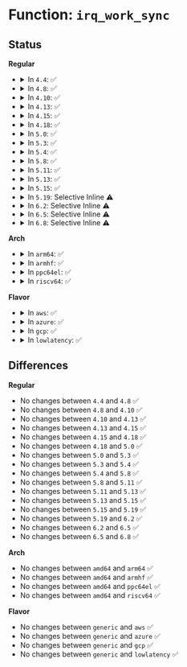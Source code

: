 # Function: <code>irq_work_sync</code>

## Status
<b>Regular</b>
<ul>
<li>
<details>
<summary>In <code>4.4</code>: ✅</summary>

```c
void irq_work_sync(struct irq_work *work);
```

**Collision:** Unique Global

**Inline:** No

**Transformation:** False

**Instances:**

```
In kernel/irq_work.c (ffffffff81170ce0)
Location: kernel/irq_work.c:189
Inline: False
Direct callers:
  - kernel/events/core.c:_free_event
```
**Symbols:**

```
ffffffff81170ce0-ffffffff81170d23: irq_work_sync (STB_GLOBAL)
```
</details>
</li>
<li>
<details>
<summary>In <code>4.8</code>: ✅</summary>

```c
void irq_work_sync(struct irq_work *work);
```

**Collision:** Unique Global

**Inline:** No

**Transformation:** False

**Instances:**

```
In kernel/irq_work.c (ffffffff8117e3e0)
Location: kernel/irq_work.c:189
Inline: False
Direct callers:
  - kernel/events/core.c:_free_event
  - drivers/cpufreq/cpufreq_governor.c:cpufreq_dbs_governor_stop
```
**Symbols:**

```
ffffffff8117e3e0-ffffffff8117e423: irq_work_sync (STB_GLOBAL)
```
</details>
</li>
<li>
<details>
<summary>In <code>4.10</code>: ✅</summary>

```c
void irq_work_sync(struct irq_work *work);
```

**Collision:** Unique Global

**Inline:** No

**Transformation:** False

**Instances:**

```
In kernel/irq_work.c (ffffffff81189ff0)
Location: kernel/irq_work.c:189
Inline: False
Direct callers:
  - kernel/sched/cpufreq_schedutil.c:sugov_stop
  - kernel/relay.c:relay_close_buf
  - kernel/relay.c:__relay_reset
  - kernel/events/core.c:_free_event
  - drivers/cpufreq/cpufreq_governor.c:cpufreq_dbs_governor_stop
```
**Symbols:**

```
ffffffff81189ff0-ffffffff8118a033: irq_work_sync (STB_GLOBAL)
```
</details>
</li>
<li>
<details>
<summary>In <code>4.13</code>: ✅</summary>

```c
void irq_work_sync(struct irq_work *work);
```

**Collision:** Unique Global

**Inline:** No

**Transformation:** False

**Instances:**

```
In kernel/irq_work.c (ffffffff8118cb80)
Location: kernel/irq_work.c:189
Inline: False
Direct callers:
  - kernel/sched/cpufreq_schedutil.c:sugov_stop
  - kernel/relay.c:relay_close_buf
  - kernel/relay.c:__relay_reset
  - kernel/events/core.c:_free_event
  - drivers/cpufreq/cpufreq_governor.c:cpufreq_dbs_governor_stop
```
**Symbols:**

```
ffffffff8118cb80-ffffffff8118cb9f: irq_work_sync (STB_GLOBAL)
```
</details>
</li>
<li>
<details>
<summary>In <code>4.15</code>: ✅</summary>

```c
void irq_work_sync(struct irq_work *work);
```

**Collision:** Unique Global

**Inline:** No

**Transformation:** False

**Instances:**

```
In kernel/irq_work.c (ffffffff8119a640)
Location: kernel/irq_work.c:188
Inline: False
Direct callers:
  - kernel/sched/cpufreq_schedutil.c:sugov_stop
  - kernel/relay.c:relay_close_buf
  - kernel/relay.c:__relay_reset
  - kernel/events/core.c:_free_event
  - drivers/cpufreq/cpufreq_governor.c:cpufreq_dbs_governor_stop
```
**Symbols:**

```
ffffffff8119a640-ffffffff8119a654: irq_work_sync (STB_GLOBAL)
```
</details>
</li>
<li>
<details>
<summary>In <code>4.18</code>: ✅</summary>

```c
void irq_work_sync(struct irq_work *work);
```

**Collision:** Unique Global

**Inline:** No

**Transformation:** False

**Instances:**

```
In kernel/irq_work.c (ffffffff811b0080)
Location: kernel/irq_work.c:188
Inline: False
Direct callers:
  - kernel/sched/cpufreq_schedutil.c:sugov_stop
  - kernel/relay.c:relay_close_buf
  - kernel/relay.c:__relay_reset
  - kernel/events/core.c:_free_event
  - drivers/cpufreq/cpufreq_governor.c:cpufreq_dbs_governor_stop
```
**Symbols:**

```
ffffffff811b0080-ffffffff811b0093: irq_work_sync (STB_GLOBAL)
```
</details>
</li>
<li>
<details>
<summary>In <code>5.0</code>: ✅</summary>

```c
void irq_work_sync(struct irq_work *work);
```

**Collision:** Unique Global

**Inline:** No

**Transformation:** False

**Instances:**

```
In kernel/irq_work.c (ffffffff811be690)
Location: kernel/irq_work.c:188
Inline: False
Direct callers:
  - kernel/sched/cpufreq_schedutil.c:sugov_stop
  - kernel/relay.c:relay_close_buf
  - kernel/relay.c:__relay_reset
  - kernel/events/core.c:_free_event
  - drivers/cpufreq/cpufreq_governor.c:cpufreq_dbs_governor_stop
```
**Symbols:**

```
ffffffff811be690-ffffffff811be6a3: irq_work_sync (STB_GLOBAL)
```
</details>
</li>
<li>
<details>
<summary>In <code>5.3</code>: ✅</summary>

```c
void irq_work_sync(struct irq_work *work);
```

**Collision:** Unique Global

**Inline:** No

**Transformation:** False

**Instances:**

```
In kernel/irq_work.c (ffffffff811ce240)
Location: kernel/irq_work.c:198
Inline: False
Direct callers:
  - kernel/sched/cpufreq_schedutil.c:sugov_stop
  - kernel/relay.c:relay_close_buf
  - kernel/relay.c:__relay_reset
  - kernel/events/core.c:_free_event
  - drivers/cpufreq/cpufreq_governor.c:cpufreq_dbs_governor_stop
```
**Symbols:**

```
ffffffff811ce240-ffffffff811ce24a: irq_work_sync (STB_GLOBAL)
```
</details>
</li>
<li>
<details>
<summary>In <code>5.4</code>: ✅</summary>

```c
void irq_work_sync(struct irq_work *work);
```

**Collision:** Unique Global

**Inline:** No

**Transformation:** False

**Instances:**

```
In kernel/irq_work.c (ffffffff811da860)
Location: kernel/irq_work.c:198
Inline: False
Direct callers:
  - kernel/sched/cpufreq_schedutil.c:sugov_stop
  - kernel/relay.c:relay_close_buf
  - kernel/relay.c:__relay_reset
  - kernel/events/core.c:_free_event
  - drivers/cpufreq/cpufreq_governor.c:cpufreq_dbs_governor_stop
```
**Symbols:**

```
ffffffff811da860-ffffffff811da86a: irq_work_sync (STB_GLOBAL)
```
</details>
</li>
<li>
<details>
<summary>In <code>5.8</code>: ✅</summary>

```c
void irq_work_sync(struct irq_work *work);
```

**Collision:** Unique Global

**Inline:** No

**Transformation:** False

**Instances:**

```
In kernel/irq_work.c (ffffffff811f7340)
Location: kernel/irq_work.c:197
Inline: False
Direct callers:
  - kernel/sched/cpufreq_schedutil.c:sugov_stop
  - kernel/relay.c:relay_close_buf
  - kernel/relay.c:__relay_reset
  - kernel/events/core.c:_free_event
  - drivers/cpufreq/cpufreq_governor.c:cpufreq_dbs_governor_stop
```
**Symbols:**

```
ffffffff811f7340-ffffffff811f734c: irq_work_sync (STB_GLOBAL)
```
</details>
</li>
<li>
<details>
<summary>In <code>5.11</code>: ✅</summary>

```c
void irq_work_sync(struct irq_work *work);
```

**Collision:** Unique Global

**Inline:** No

**Transformation:** False

**Instances:**

```
In kernel/irq_work.c (ffffffff811f5eb0)
Location: kernel/irq_work.c:202
Inline: False
Direct callers:
  - kernel/sched/cpufreq_schedutil.c:sugov_stop
  - kernel/relay.c:relay_close_buf
  - kernel/relay.c:__relay_reset
  - kernel/events/core.c:_free_event
  - drivers/cpufreq/cpufreq_governor.c:cpufreq_dbs_governor_stop
```
**Symbols:**

```
ffffffff811f5eb0-ffffffff811f5ebc: irq_work_sync (STB_GLOBAL)
```
</details>
</li>
<li>
<details>
<summary>In <code>5.13</code>: ✅</summary>

```c
void irq_work_sync(struct irq_work *work);
```

**Collision:** Unique Global

**Inline:** No

**Transformation:** False

**Instances:**

```
In kernel/irq_work.c (ffffffff811f6da0)
Location: kernel/irq_work.c:204
Inline: False
Direct callers:
  - kernel/sched/cpufreq_schedutil.c:sugov_stop
  - kernel/relay.c:relay_close_buf
  - kernel/relay.c:__relay_reset
  - kernel/events/core.c:_free_event
  - drivers/cpufreq/cpufreq_governor.c:cpufreq_dbs_governor_stop
```
**Symbols:**

```
ffffffff811f6da0-ffffffff811f6dac: irq_work_sync (STB_GLOBAL)
```
</details>
</li>
<li>
<details>
<summary>In <code>5.15</code>: ✅</summary>

```c
void irq_work_sync(struct irq_work *work);
```

**Collision:** Unique Global

**Inline:** No

**Transformation:** False

**Instances:**

```
In kernel/irq_work.c (ffffffff81228370)
Location: kernel/irq_work.c:204
Inline: False
Direct callers:
  - kernel/sched/cpufreq_schedutil.c:sugov_stop
  - kernel/relay.c:relay_close_buf
  - kernel/relay.c:__relay_reset
  - kernel/events/core.c:_free_event
  - drivers/cpufreq/cpufreq_governor.c:cpufreq_dbs_governor_stop
```
**Symbols:**

```
ffffffff81228370-ffffffff8122837c: irq_work_sync (STB_GLOBAL)
```
</details>
</li>
<li>
<details>
<summary>In <code>5.19</code>: Selective Inline ⚠️</summary>

```c
void irq_work_sync(struct irq_work *work);
```

**Collision:** Unique Global

**Inline:** Selective

**Transformation:** False

**Instances:**

```
In kernel/irq_work.c (ffffffff81269340)
Location: kernel/irq_work.c:276
Inline: True
Direct callers:
  - kernel/sched/build_utility.c:sugov_stop
  - kernel/irq/irq_sim.c:devm_irq_domain_create_sim
  - kernel/relay.c:relay_close_buf
  - kernel/relay.c:__relay_reset
  - kernel/trace/pid_list.c:trace_pid_list_free
  - kernel/events/core.c:_free_event
  - drivers/cpufreq/cpufreq_governor.c:cpufreq_dbs_governor_stop
```
**Symbols:**

```
ffffffff81269340-ffffffff812693ae: irq_work_sync (STB_GLOBAL)
```
</details>
</li>
<li>
<details>
<summary>In <code>6.2</code>: Selective Inline ⚠️</summary>

```c
void irq_work_sync(struct irq_work *work);
```

**Collision:** Unique Global

**Inline:** Selective

**Transformation:** False

**Instances:**

```
In kernel/irq_work.c (ffffffff812be180)
Location: kernel/irq_work.c:276
Inline: True
Direct callers:
  - kernel/sched/build_utility.c:sugov_stop
  - kernel/irq/irq_sim.c:devm_irq_domain_create_sim
  - kernel/relay.c:relay_close_buf
  - kernel/relay.c:__relay_reset
  - kernel/trace/pid_list.c:trace_pid_list_free
  - kernel/bpf/memalloc.c:bpf_mem_alloc_destroy
  - kernel/bpf/memalloc.c:bpf_mem_alloc_destroy
  - kernel/events/core.c:_free_event
  - drivers/cpufreq/cpufreq_governor.c:cpufreq_dbs_governor_stop
```
**Symbols:**

```
ffffffff812be180-ffffffff812be1ee: irq_work_sync (STB_GLOBAL)
```
</details>
</li>
<li>
<details>
<summary>In <code>6.5</code>: Selective Inline ⚠️</summary>

```c
void irq_work_sync(struct irq_work *work);
```

**Collision:** Unique Global

**Inline:** Selective

**Transformation:** False

**Instances:**

```
In kernel/irq_work.c (ffffffff812e4d40)
Location: kernel/irq_work.c:286
Inline: True
Direct callers:
  - kernel/sched/build_utility.c:sugov_stop
  - kernel/irq/irq_sim.c:devm_irq_domain_create_sim
  - kernel/relay.c:relay_close_buf
  - kernel/relay.c:__relay_reset
  - kernel/trace/ring_buffer.c:ring_buffer_free
  - kernel/trace/ring_buffer.c:rb_free_cpu_buffer
  - kernel/trace/pid_list.c:trace_pid_list_free
  - kernel/bpf/memalloc.c:bpf_mem_alloc_destroy
  - kernel/bpf/memalloc.c:bpf_mem_alloc_destroy
  - kernel/events/core.c:_free_event
  - drivers/cpufreq/cpufreq_governor.c:cpufreq_dbs_governor_stop
```
**Symbols:**

```
ffffffff812e4d40-ffffffff812e4dae: irq_work_sync (STB_GLOBAL)
```
</details>
</li>
<li>
<details>
<summary>In <code>6.8</code>: Selective Inline ⚠️</summary>

```c
void irq_work_sync(struct irq_work *work);
```

**Collision:** Unique Global

**Inline:** Selective

**Transformation:** False

**Instances:**

```
In kernel/irq_work.c (ffffffff81302df0)
Location: kernel/irq_work.c:286
Inline: True
Direct callers:
  - kernel/sched/build_utility.c:sugov_stop
  - kernel/irq/irq_sim.c:devm_irq_domain_create_sim
  - kernel/relay.c:relay_close_buf
  - kernel/relay.c:__relay_reset
  - kernel/trace/ring_buffer.c:ring_buffer_free
  - kernel/trace/ring_buffer.c:rb_free_cpu_buffer
  - kernel/trace/pid_list.c:trace_pid_list_free
  - kernel/bpf/memalloc.c:bpf_mem_alloc_destroy
  - kernel/bpf/memalloc.c:bpf_mem_alloc_destroy
  - kernel/events/core.c:_free_event
  - drivers/cpufreq/cpufreq_governor.c:cpufreq_dbs_governor_stop
```
**Symbols:**

```
ffffffff81302df0-ffffffff81302e5e: irq_work_sync (STB_GLOBAL)
```
</details>
</li>
</ul>
<b>Arch</b>
<ul>
<li>
<details>
<summary>In <code>arm64</code>: ✅</summary>

```c
void irq_work_sync(struct irq_work *work);
```

**Collision:** Unique Global

**Inline:** No

**Transformation:** False

**Instances:**

```
In kernel/irq_work.c (ffff80001025af98)
Location: kernel/irq_work.c:198
Inline: False
Direct callers:
  - kernel/sched/cpufreq_schedutil.c:sugov_stop
  - kernel/relay.c:relay_close_buf
  - kernel/relay.c:__relay_reset
  - kernel/events/core.c:_free_event
  - drivers/cpufreq/cpufreq_governor.c:cpufreq_dbs_governor_stop
```
**Symbols:**

```
ffff80001025af98-ffff80001025afac: irq_work_sync (STB_GLOBAL)
```
</details>
</li>
<li>
<details>
<summary>In <code>armhf</code>: ✅</summary>

```c
void irq_work_sync(struct irq_work *work);
```

**Collision:** Unique Global

**Inline:** No

**Transformation:** False

**Instances:**

```
In kernel/irq_work.c (c048e048)
Location: kernel/irq_work.c:198
Inline: False
Direct callers:
  - kernel/sched/cpufreq_schedutil.c:sugov_stop
  - kernel/relay.c:relay_close_buf
  - kernel/relay.c:__relay_reset
  - kernel/events/core.c:_free_event
  - drivers/cpufreq/cpufreq_governor.c:cpufreq_dbs_governor_stop
```
**Symbols:**

```
c048e048-c048e09c: irq_work_sync (STB_GLOBAL)
```
</details>
</li>
<li>
<details>
<summary>In <code>ppc64el</code>: ✅</summary>

```c
void irq_work_sync(struct irq_work *work);
```

**Collision:** Unique Global

**Inline:** No

**Transformation:** False

**Instances:**

```
In kernel/irq_work.c (c0000000002febb0)
Location: kernel/irq_work.c:198
Inline: False
Direct callers:
  - kernel/sched/cpufreq_schedutil.c:sugov_stop
  - kernel/relay.c:relay_close_buf
  - kernel/relay.c:__relay_reset
  - kernel/events/core.c:_free_event
  - drivers/cpufreq/cpufreq_governor.c:cpufreq_dbs_governor_stop
```
**Symbols:**

```
c0000000002febb0-c0000000002febec: irq_work_sync (STB_GLOBAL)
```
</details>
</li>
<li>
<details>
<summary>In <code>riscv64</code>: ✅</summary>

```c
void irq_work_sync(struct irq_work *work);
```

**Collision:** Unique Global

**Inline:** No

**Transformation:** False

**Instances:**

```
In kernel/irq_work.c (ffffffe00019a034)
Location: kernel/irq_work.c:198
Inline: False
Direct callers:
  - kernel/relay.c:relay_close_buf
  - kernel/relay.c:__relay_reset
  - kernel/events/core.c:_free_event
```
**Symbols:**

```
ffffffe00019a034-ffffffe00019a050: irq_work_sync (STB_GLOBAL)
```
</details>
</li>
</ul>
<b>Flavor</b>
<ul>
<li>
<details>
<summary>In <code>aws</code>: ✅</summary>

```c
void irq_work_sync(struct irq_work *work);
```

**Collision:** Unique Global

**Inline:** No

**Transformation:** False

**Instances:**

```
In kernel/irq_work.c (ffffffff811d2e80)
Location: kernel/irq_work.c:198
Inline: False
Direct callers:
  - kernel/sched/cpufreq_schedutil.c:sugov_stop
  - kernel/relay.c:relay_close_buf
  - kernel/relay.c:__relay_reset
  - kernel/events/core.c:_free_event
  - drivers/cpufreq/cpufreq_governor.c:cpufreq_dbs_governor_stop
```
**Symbols:**

```
ffffffff811d2e80-ffffffff811d2e8a: irq_work_sync (STB_GLOBAL)
```
</details>
</li>
<li>
<details>
<summary>In <code>azure</code>: ✅</summary>

```c
void irq_work_sync(struct irq_work *work);
```

**Collision:** Unique Global

**Inline:** No

**Transformation:** False

**Instances:**

```
In kernel/irq_work.c (ffffffff811c5c50)
Location: kernel/irq_work.c:198
Inline: False
Direct callers:
  - kernel/sched/cpufreq_schedutil.c:sugov_stop
  - kernel/irq/irq_sim.c:irq_sim_fini
  - kernel/relay.c:relay_close_buf
  - kernel/relay.c:__relay_reset
  - kernel/events/core.c:_free_event
  - drivers/cpufreq/cpufreq_governor.c:cpufreq_dbs_governor_stop
```
**Symbols:**

```
ffffffff811c5c50-ffffffff811c5c5a: irq_work_sync (STB_GLOBAL)
```
</details>
</li>
<li>
<details>
<summary>In <code>gcp</code>: ✅</summary>

```c
void irq_work_sync(struct irq_work *work);
```

**Collision:** Unique Global

**Inline:** No

**Transformation:** False

**Instances:**

```
In kernel/irq_work.c (ffffffff811d0c50)
Location: kernel/irq_work.c:198
Inline: False
Direct callers:
  - kernel/sched/cpufreq_schedutil.c:sugov_stop
  - kernel/relay.c:relay_close_buf
  - kernel/relay.c:__relay_reset
  - kernel/events/core.c:_free_event
  - drivers/cpufreq/cpufreq_governor.c:cpufreq_dbs_governor_stop
```
**Symbols:**

```
ffffffff811d0c50-ffffffff811d0c5a: irq_work_sync (STB_GLOBAL)
```
</details>
</li>
<li>
<details>
<summary>In <code>lowlatency</code>: ✅</summary>

```c
void irq_work_sync(struct irq_work *work);
```

**Collision:** Unique Global

**Inline:** No

**Transformation:** False

**Instances:**

```
In kernel/irq_work.c (ffffffff811def10)
Location: kernel/irq_work.c:198
Inline: False
Direct callers:
  - kernel/sched/cpufreq_schedutil.c:sugov_stop
  - kernel/relay.c:relay_close_buf
  - kernel/relay.c:__relay_reset
  - kernel/events/core.c:_free_event
  - drivers/cpufreq/cpufreq_governor.c:cpufreq_dbs_governor_stop
```
**Symbols:**

```
ffffffff811def10-ffffffff811def1a: irq_work_sync (STB_GLOBAL)
```
</details>
</li>
</ul>

## Differences
<b>Regular</b>
<ul>
<li>
No changes between <code>4.4</code> and <code>4.8</code> ✅
</li>
<li>
No changes between <code>4.8</code> and <code>4.10</code> ✅
</li>
<li>
No changes between <code>4.10</code> and <code>4.13</code> ✅
</li>
<li>
No changes between <code>4.13</code> and <code>4.15</code> ✅
</li>
<li>
No changes between <code>4.15</code> and <code>4.18</code> ✅
</li>
<li>
No changes between <code>4.18</code> and <code>5.0</code> ✅
</li>
<li>
No changes between <code>5.0</code> and <code>5.3</code> ✅
</li>
<li>
No changes between <code>5.3</code> and <code>5.4</code> ✅
</li>
<li>
No changes between <code>5.4</code> and <code>5.8</code> ✅
</li>
<li>
No changes between <code>5.8</code> and <code>5.11</code> ✅
</li>
<li>
No changes between <code>5.11</code> and <code>5.13</code> ✅
</li>
<li>
No changes between <code>5.13</code> and <code>5.15</code> ✅
</li>
<li>
No changes between <code>5.15</code> and <code>5.19</code> ✅
</li>
<li>
No changes between <code>5.19</code> and <code>6.2</code> ✅
</li>
<li>
No changes between <code>6.2</code> and <code>6.5</code> ✅
</li>
<li>
No changes between <code>6.5</code> and <code>6.8</code> ✅
</li>
</ul>
<b>Arch</b>
<ul>
<li>
No changes between <code>amd64</code> and <code>arm64</code> ✅
</li>
<li>
No changes between <code>amd64</code> and <code>armhf</code> ✅
</li>
<li>
No changes between <code>amd64</code> and <code>ppc64el</code> ✅
</li>
<li>
No changes between <code>amd64</code> and <code>riscv64</code> ✅
</li>
</ul>
<b>Flavor</b>
<ul>
<li>
No changes between <code>generic</code> and <code>aws</code> ✅
</li>
<li>
No changes between <code>generic</code> and <code>azure</code> ✅
</li>
<li>
No changes between <code>generic</code> and <code>gcp</code> ✅
</li>
<li>
No changes between <code>generic</code> and <code>lowlatency</code> ✅
</li>
</ul>
